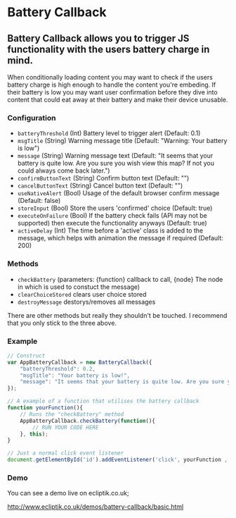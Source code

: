 Battery Callback
================

## Battery Callback allows you to trigger JS functionality with the users battery charge in mind.

When conditionally loading content you may want to check if the users battery charge is high enough to handle the content you're embeding. If their battery is low you may want user confirmation before they dive into content that could eat away at their battery and make their device unusable.

### Configuration
* `batteryThreshold` (Int) Battery level to trigger alert (Default: 0.1)
* `msgTitle` (String) Warning message title (Default: "Warning: Your battery is low")
* `message` (String) Warning message text (Default: "It seems that your battery is quite low. Are you sure you wish view this map? If not you could always come back later.")
* `confirmButtonText` (String) Confirm button text (Default: "")
* `cancelButtonText` (String) Cancel button text (Default: "")
* `useNativeAlert` (Bool) Usage of the default browser confirm message (Default: false)
* `storeInput` (Bool) Store the users 'confirmed' choice (Default: true)
* `executeOnFailure` (Bool) If the battery check fails (API may not be supported) then execute the functionality anyways (Default: true)
* `activeDelay` (Int) The time before a 'active' class is added to the message, which helps with animation the message if required (Default: 200)

### Methods
* `checkBattery` (parameters: {function} callback to call, {node} The node in which is used to constuct the message)
* `clearChoiceStored` clears user choice stored
* `destroyMessage` destorys/removes all messages

There are other methods but really they shouldn't be touched. I recommend that you only stick to the three above.

### Example
```javascript
// Construct
var AppBatteryCallback = new BatteryCallback({
    "batteryThreshold": 0.2,
    "msgTitle": "Your battery is low!",
    "message": "It seems that your battery is quite low. Are you sure you wish view this content?",
});

// A example of a function that utilises the battery callback
function yourFunction(){
    // Runs the "checkBattery" method
    AppBatteryCallback.checkBattery(function(){
        // RUN YOUR CODE HERE
    }, this);
}

// Just a normal click event listener
document.getElementById('id').addEventListener('click', yourFunction , false);
```

### Demo
You can see a demo live on ecliptik.co.uk;

http://www.ecliptik.co.uk/demos/battery-callback/basic.html
